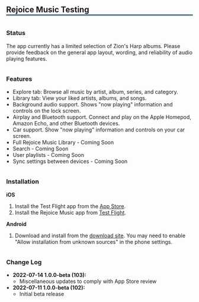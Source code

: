 <meta name="robots" content="noindex">
<style>
  h1 {
    display: none;  
  }
  h2 {
    border-bottom: 4px solid #607c8a !important;
  }
  h3 {
    margin-top: 36px !important;
  }
  ul {
    padding-left: 18px !important;
  }
  .markdown-body {
    max-width: 800px
  }
</style>


## Rejoice Music Testing


### Status

The app currently has a limited selection of Zion's Harp albums. Please provide feedback on the general app layout, wording, and reliability of audio playing features.



### Features

- Explore tab: Browse all music by artist, album, series, and category.
- Library tab: View your liked artists, albums, and songs.
- Background audio support. Shows "now playing" information and controls on the lock screen.
- Airplay and Bluetooth support. Connect and play on the Apple Homepod, Amazon Echo, and other Bluetooth devices.
- Car support. Show "now playing" information and controls on your car screen.
- Full Rejoice Music Library - Coming Soon
- Search - Coming Soon
- User playlists - Coming Soon
- Sync settings between devices - Coming Soon



### Installation

**iOS**
1. Install the Test Flight app from the [App Store](https://apps.apple.com/us/app/testflight/id899247664).
2. Install the Rejoice Music app from [Test Flight](https://testflight.apple.com/join/gYHQHlWo).

**Android**
1. Download and install from the [download site](https://rejoicemusic.github.io/test-site/release/android/app.apk). You may need to enable "Allow installation from unknown sources" in the phone settings.



### Change Log

- **2022-07-14 1.0.0-beta (103):**
  - Miscellaneous updates to comply with App Store review
- **2022-07-11 1.0.0-beta (102):** 
  - Initial beta release